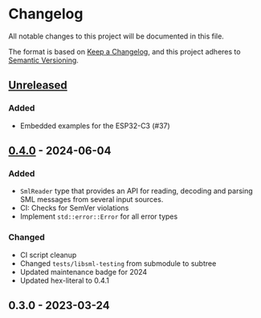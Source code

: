 # Changelog

All notable changes to this project will be documented in this file.

The format is based on [Keep a Changelog](https://keepachangelog.com/en/1.1.0/),
and this project adheres to [Semantic Versioning](https://semver.org/spec/v2.0.0.html).

## [Unreleased]

### Added

- Embedded examples for the ESP32-C3 (#37)

## [0.4.0] - 2024-06-04

### Added

- `SmlReader` type that provides an API for reading, decoding and parsing SML messages from several input sources.
- CI: Checks for SemVer violations
- Implement `std::error::Error` for all error types

### Changed

- CI script cleanup
- Changed `tests/libsml-testing` from submodule to subtree
- Updated maintenance badge for 2024
- Updated hex-literal to 0.4.1

## 0.3.0 - 2023-03-24

<!-- next-url -->
[Unreleased]: https://github.com/felixwrt/sml-rs/compare/v0.4.0...HEAD
[0.4.0]: https://github.com/felixwrt/sml-rs/compare/v0.3.0...v0.4.0